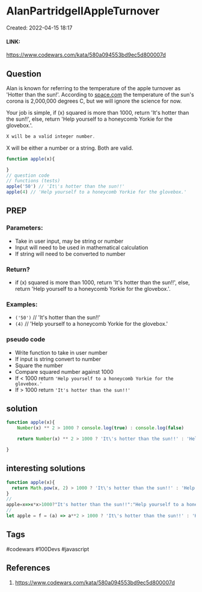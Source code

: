 # AlanPartridgeIIAppleTurnover
Created: 2022-04-15 18:17

#### LINK:
https://www.codewars.com/kata/580a094553bd9ec5d800007d
## Question
Alan is known for referring to the temperature of the apple turnover as 'Hotter than the sun!'. According to [space.com](http://www.space.com/17137-how-hot-is-the-sun.html) the temperature of the sun's corona is 2,000,000 degrees C, but we will ignore the science for now.

Your job is simple, if (x) squared is more than 1000, return 'It's hotter than the sun!!', else, return 'Help yourself to a honeycomb Yorkie for the glovebox.'.

```cpp
X will be a valid integer number.
```

X will be either a number or a string. Both are valid.

```javascript
function apple(x){

}
// question code
// functions (tests)
apple('50') // 'It\'s hotter than the sun!!'
apple(4) // 'Help yourself to a honeycomb Yorkie for the glovebox.'
```


## PREP
### Parameters:
- Take in user input, may be string or number
- Input will need to be used in mathematical calculation
- If string will need to be converted to number

### Return?
- if (x) squared is more than 1000, return 'It's hotter than the sun!!', else, return 'Help yourself to a honeycomb Yorkie for the glovebox.'.

### Examples:
- `('50')` // 'It\'s hotter than the sun!!'
- `(4)` // 'Help yourself to a honeycomb Yorkie for the glovebox.'

### pseudo code
- Write function to take in user number
- If input is string convert to number
- Square the number
- Compare squared number against 1000
- If < 1000 return `'Help yourself to a honeycomb Yorkie for the glovebox.'`
- If > 1000 return `'It's hotter than the sun!!'`

## solution
```javascript
function apple(x){
	Number(x) ** 2 > 1000 ? console.log(true) : console.log(false)

	return Number(x) ** 2 > 1000 ? 'It\'s hotter than the sun!!' : 'Help yourself to a honeycomb Yorkie for the glovebox.'

}
```

## interesting solutions
```javascript
function apple(x){
  return Math.pow(x, 2) > 1000 ? 'It\'s hotter than the sun!!' : 'Help yourself to a honeycomb Yorkie for the glovebox.' ;
}
// 
apple=x=>x*x>1000?"It's hotter than the sun!!":"Help yourself to a honeycomb Yorkie for the glovebox."
//
let apple = f = (a) => a**2 > 1000 ? 'It\'s hotter than the sun!!' : 'Help yourself to a honeycomb Yorkie for the glovebox.';
```

## Tags
#codewars #100Devs #javascript 

## References
1. https://www.codewars.com/kata/580a094553bd9ec5d800007d